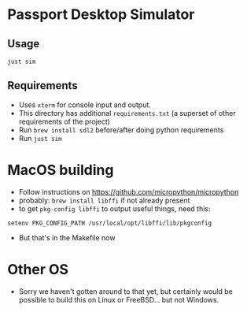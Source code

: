 <!--
SPDX-FileCopyrightText: 2018 Coinkite, Inc. <coldcardwallet.com>

SPDX-License-Identifier: GPL-3.0-only

SPDX-FileCopyrightText: © 2021 Foundation Devices, Inc. <hello@foundationdevices.com>

SPDX-License-Identifier: GPL-3.0-or-later
-->

# Passport Desktop Simulator

## Usage

`just sim`

## Requirements

- Uses `xterm` for console input and output.
- This directory has additional `requirements.txt` (a superset of other requirements of the project)
- Run `brew install sdl2` before/after doing python requirements
- Run `just sim`

# MacOS building

- Follow instructions on <https://github.com/micropython/micropython>
- probably: `brew install libffi` if not already present
- to get `pkg-config libffi` to output useful things, need this:

```
setenv PKG_CONFIG_PATH /usr/local/opt/libffi/lib/pkgconfig
```

- But that's in the Makefile now

# Other OS

- Sorry we haven't gotten around to that yet, but certainly would be possible to build
  this on Linux or FreeBSD... but not Windows.


